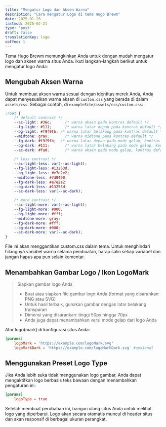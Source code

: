 ```yaml
---
title: "Mengatur Logo dan Aksen Warna"
description: "Cara mengatur Logo di tema Hugo Brewm"
date: 2025-01-26
lastmod: 2025-02-21
type: 'post'
draft: false
translationKey: logo
coffee: 1
---
```


Tema Hugo Brewm memungkinkan Anda untuk dengan mudah mengatur logo dan aksen warna situs Anda. Ikuti langkah-langkah berikut untuk mengatur logo Anda:

## Mengubah Aksen Warna

Untuk membuat aksen warna sesuai dengan identitas merek Anda, Anda dapat menyesuaikan warna aksen di `custom.css` yang berada di dalam `assets/css`.
Sebagai contoh, di `exampleSite/assets/css/custom.css`:

```css
:root {
    /* default contrast */
    --ac-light: #36c;      /* warna aksen pada kontras default */
    --fg-light: #111;      /* warna latar depan pada kontras default */
    --bg-light: #f9f9fb; /* warna latar belakang pada kontras default */
    --midtone: gray;       /* warna midtone pada kontras default */
    --fg-dark: #f9f9fb;  /* warna latar depan pada mode gelap, kontras default */
    --bg-dark: #111;       /* warna latar belakang pada mode gelap, kontras default */
    --ac-dark: #fa0;       /* warna aksen pada mode gelap, kontras default */
    
    /* less contrast */
    --ac-light-less: var(--ac-light);
    --fg-light-less: #13253d;
    --bg-light-less: #e7e2e2; 
    --midtone-less: #7d8490;
    --fg-dark-less: #e7e2e2;
    --bg-dark-less: #13253d;
    --ac-dark-less: var(--ac-dark);

    /* more contrast */
    --ac-light-more: var(--ac-light);
    --fg-light-more: #000;
    --bg-light-more: #fff;
    --midtone-more: gray;
    --fg-dark-more: #fff;
    --bg-dark-more: #000;
    --ac-dark-more: var(--ac-dark);
}
```

File ini akan menggantikan custom.css dalam tema. Untuk menghindari hilangnya variabel warna selama pembuatan, harap salin setiap variabel dan jangan hapus apa pun selain komentar.

## Menambahkan Gambar Logo / Ikon LogoMark

> Siapkan gambar logo Anda
>
> - Buat atau siapkan file gambar logo Anda (format yang disarankan: PNG atau SVG)
> - Untuk hasil terbaik, gunakan gambar dengan latar belakang transparan
> - Dimensi yang disarankan: tinggi 50px hingga 70px
> - Anda juga dapat menambahkan versi mode gelap dari logo Anda

Atur logo(mark) di konfigurasi situs Anda:

```toml
[params]
    logoMark = 'https://example.com/logoMark.svg' 
    logoMarkDark = 'https://example.com/logoMarkDark.svg' #opsional
```

## Menggunakan Preset Logo Type

Jika Anda lebih suka tidak menggunakan logo gambar, Anda dapat mengaktifkan logo berbasis teks bawaan dengan menambahkan pengaturan ini:

```toml
[params]
    logoType = true
```

Setelah membuat perubahan ini, bangun ulang situs Anda untuk melihat logo yang diperbarui. Logo akan secara otomatis muncul di header situs dan akan responsif di berbagai ukuran perangkat.